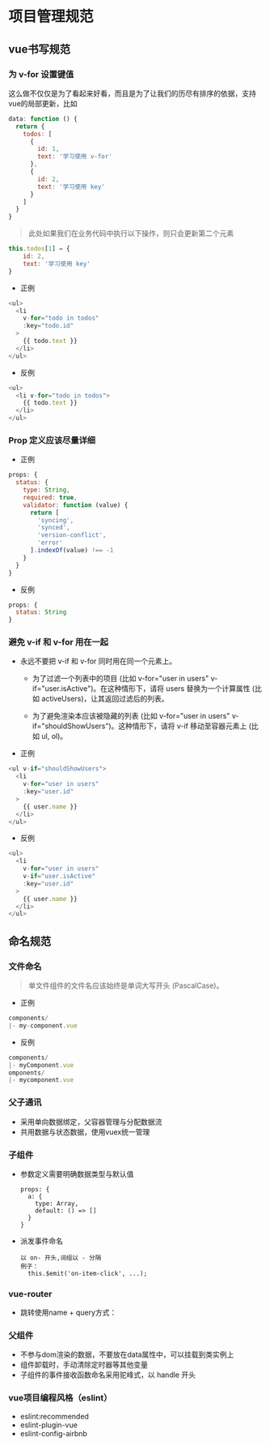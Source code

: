 # 项目管理规范


## vue书写规范

### 为 v-for 设置键值
这么做不仅仅是为了看起来好看，而且是为了让我们的历尽有排序的依据，支持vue的局部更新，比如
```js
data: function () {
  return {
    todos: [
      {
        id: 1,
        text: '学习使用 v-for'
      },
      {
        id: 2,
        text: '学习使用 key'
      }
    ]
  }
}
```
>此处如果我们在业务代码中执行以下操作，则只会更新第二个元素
```js
this.todos[1] = {
    id: 2,
    text: '学习使用 key'
}
```
- 正例
```js
<ul>
  <li
    v-for="todo in todos"
    :key="todo.id"
  >
    {{ todo.text }}
  </li>
</ul>
```
- 反例
```js
<ul>
  <li v-for="todo in todos">
    {{ todo.text }}
  </li>
</ul>
```

### Prop 定义应该尽量详细
- 正例
```js
props: {
  status: {
    type: String,
    required: true,
    validator: function (value) {
      return [
        'syncing',
        'synced',
        'version-conflict',
        'error'
      ].indexOf(value) !== -1
    }
  }
}
```
- 反例
```js
props: {
  status: String
}
```

### 避免 v-if 和 v-for 用在一起
- 永远不要把 v-if 和 v-for 同时用在同一个元素上。

    - 为了过滤一个列表中的项目 (比如 v-for="user in users" v-if="user.isActive")。在这种情形下，请将 users 替换为一个计算属性 (比如 activeUsers)，让其返回过滤后的列表。

    - 为了避免渲染本应该被隐藏的列表 (比如 v-for="user in users" v-if="shouldShowUsers")。这种情形下，请将 v-if 移动至容器元素上 (比如 ul, ol)。

- 正例
```js
<ul v-if="shouldShowUsers">
  <li
    v-for="user in users"
    :key="user.id"
  >
    {{ user.name }}
  </li>
</ul>
```
- 反例
```js
<ul>
  <li
    v-for="user in users"
    v-if="user.isActive"
    :key="user.id"
  >
    {{ user.name }}
  </li>
</ul>
```

## 命名规范

### 文件命名

 >单文件组件的文件名应该始终是单词大写开头 (PascalCase)。

- 正例
```js
components/
|- my-component.vue
```
- 反例
```js
components/
|- myComponent.vue
omponents/
|- mycomponent.vue
```

### 父子通讯

- 采用单向数据绑定，父容器管理与分配数据流
- 共用数据与状态数据，使用vuex统一管理

### 子组件

- 参数定义需要明确数据类型与默认值
  ```
  props: {
    a: {
      type: Array,
      default: () => []
    }
  }
  ```
- 派发事件命名
  ```
  以 on- 开头,词组以 - 分隔
  例子：
    this.$emit('on-item-click', ...);
  ```

### vue-router

- 跳转使用name + query方式：<router-link :to="{ name: XXX, query: { ...} }">

### 父组件

- 不参与dom渲染的数据，不要放在data属性中，可以挂载到类实例上
- 组件卸载时，手动清除定时器等其他变量
- 子组件的事件接收函数命名采用驼峰式，以 handle 开头

### vue项目编程风格（eslint）

- eslint:recommended
- eslint-plugin-vue
- eslint-config-airbnb